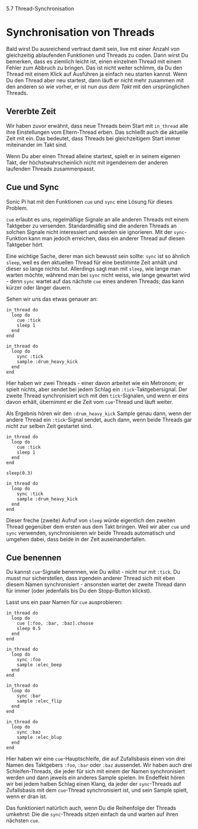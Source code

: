 5.7 Thread-Synchronisation

# Synchronisation von Threads

Bald wirst Du ausreichend vertraut damit sein, live mit einer Anzahl von 
gleichzeitig ablaufenden Funktionen und Threads zu coden. Dann wirst Du 
bemerken, dass es ziemlich leicht ist, einen einzelnen Thread mit einem
Fehler zum Abbruch zu bringen. Das ist nicht weiter schlimm, da 
Du den Thread mit einem Klick auf Ausführen ja einfach neu starten
kannst. Wenn Du den Thread aber neu startest, dann läuft er nicht mehr 
zusammen mit den anderen so wie vorher, er ist nun *aus dem Takt* mit 
den ursprünglichen Threads.

## Vererbte Zeit

Wir haben zuvor erwähnt, dass neue Threads beim Start mit 
`in_thread` alle ihre Einstellungen vom Eltern-Thread erben.
Das schließt auch die aktuelle Zeit mit ein. Das bedeutet, dass 
Threads bei gleichzeitigem Start immer miteinander im Takt sind.

Wenn Du aber einen Thread alleine startest, spielt er in seinem eigenen 
Takt, der höchstwahrscheinlich nicht mit irgendeinem der anderen 
laufenden Threads zusammenpasst.

## Cue und Sync

Sonic Pi hat mit den Funktionen `cue` und `sync` eine Lösung für dieses 
Problem.

`cue` erlaubt es uns, regelmäßige Signale an alle anderen Threads mit
einem Taktgeber zu versenden. Standardmäßig sind die anderen 
Threads an solchen Signale nicht interessiert und werden sie 
ignorieren. Mit der `sync`-Funktion kann man jedoch erreichen, dass ein 
anderer Thread auf diesen Taktgeber hört.

Eine wichtige Sache, derer man sich bewusst sein sollte: `sync` ist so 
ähnlich `sleep`, weil es den aktuellen Thread für eine bestimmte Zeit 
anhält und dieser so lange nichts tut. Allerdings sagt man mit `sleep`,
wie lange man warten möchte, während man bei `sync` nicht weiss, wie
lange gewartet wird - denn `sync` wartet auf das nächste `cue` eines
anderen Threads; das kann kürzer oder länger dauern.

Sehen wir uns das etwas genauer an:


```
in_thread do
  loop do
    cue :tick
    sleep 1
  end
end

in_thread do
  loop do
    sync :tick
    sample :drum_heavy_kick
  end
end
```

Hier haben wir zwei Threads - einer davon arbeitet wie ein Metronom; er 
spielt nichts, aber sendet bei jedem Schlag ein `:tick`-Taktgebersignal. 
Der zweite Thread synchronisiert sich mit den `tick`-Signalen, und wenn 
er eins davon erhält, übernimmt er die Zeit vom `cue`-Thread und läuft 
weiter.

Als Ergebnis hören wir den `:drum_heavy_kick` Sample genau dann, wenn 
der andere Thread ein `:tick`-Signal sendet, auch dann, wenn beide 
Threads gar nicht zur selben Zeit gestartet sind.

```
in_thread do
  loop do
    cue :tick
    sleep 1
  end
end

sleep(0.3)

in_thread do
  loop do
    sync :tick
    sample :drum_heavy_kick
  end
end
```

Dieser freche (zweite) Aufruf von `sleep` würde eigentlich den zweiten 
Thread gegenüber dem ersten aus dem Takt bringen. Weil wir aber `cue` 
und `sync` verwenden, synchronisieren wir beide Threads automatisch und 
umgehen dabei, dass beide in der Zeit auseinanderfallen.

## Cue benennen

Du kannst `cue`-Signale benennen, wie Du willst - nicht nur mit 
`:tick`. Du musst nur sicherstellen, dass irgendein anderer Thread sich 
mit eben diesem Namen synchronisiert - ansonsten wartet der zweite 
Thread dann für immer (oder jedenfalls bis Du den Stopp-Button 
klickst).

Lasst uns ein paar Namen für `cue` ausprobieren:

```
in_thread do
  loop do 
    cue [:foo, :bar, :baz].choose
    sleep 0.5
  end
end

in_thread do
  loop do 
    sync :foo 
    sample :elec_beep
  end
end

in_thread do
  loop do
    sync :bar
    sample :elec_flip
  end
end

in_thread do
  loop do
    sync :baz
    sample :elec_blup
  end
end
```

Hier haben wir eine `cue`-Hauptschleife, die auf Zufallsbasis einen von 
drei Namen des Taktgebers `:foo`, `:bar` oder `:baz` aussendet. Wir 
haben auch drei Schleifen-Threads, die jeder für sich mit einem der 
Namen synchronisiert werden und dann jeweils ein anderes Sample spielen.
Im Endeffekt hören wir bei jedem halben Schlag einen Klang, da jeder 
der `sync`-Threads auf Zufallsbasis mit dem `cue`-Thread 
synchronisiert ist, und sein Sample spielt, wenn er dran ist.

Das funktioniert natürlich auch, wenn Du die Reihenfolge der Threads 
umkehrst: Die die `sync`-Threads sitzen einfach da und warten auf ihren 
nächsten `cue`.
